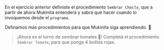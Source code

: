 <gs-attire
  attire-url="https://raw.githubusercontent.com/MumukiProject/mumuki-guia-gobstones-procedimientos-kids/master/assets/attires/config.json">
</gs-attire>
<gs-toolbox
  toolbox-url="https://raw.githubusercontent.com/MumukiProject/mumuki-guia-gobstones-procedimientos-kids/master/assets/toolbox.xml">
</gs-toolbox>

En el ejercicio anterior definiste el procedimiento `Sembrar Choclo`, que a partir de ahora Mukinita entenderá y sabrá qué hacer cuando lo invoquemos desde el `programa`.

Definamos más procedimientos para que Mukinita siga aprendiendo. :memo:

> ¡Ahora es el turno de sembrar tomates :tomato:! Completá el procedimiento `Sembrar Tomate`, para que ponga 4 bolitas rojas.
